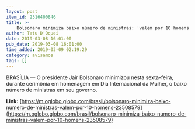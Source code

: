 ```yaml
---
layout: post
item_id: 2516400846
title: >-
    Bolsonaro minimiza baixo número de ministras: 'valem por 10 homens'
author: Tatu D'Oquei
date: 2019-03-08 16:01:00
pub_date: 2019-03-08 16:01:00
time_added: 2019-03-09 02:19:29
category: avisamos
tags: []
---
```


BRASÍLIA — O presidente Jair Bolsonaro minimizou nesta sexta-feira, durante cerimônia em homenagem em Dia Internacional da Mulher, o baixo número de ministras em seu governo.

**Link:** [https://m.oglobo.globo.com/brasil/bolsonaro-minimiza-baixo-numero-de-ministras-valem-por-10-homens-23508579](https://m.oglobo.globo.com/brasil/bolsonaro-minimiza-baixo-numero-de-ministras-valem-por-10-homens-23508579)

